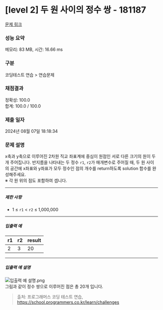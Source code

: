 # [level 2] 두 원 사이의 정수 쌍 - 181187 

[문제 링크](https://school.programmers.co.kr/learn/courses/30/lessons/181187) 

### 성능 요약

메모리: 83 MB, 시간: 16.66 ms

### 구분

코딩테스트 연습 > 연습문제

### 채점결과

정확성: 100.0<br/>합계: 100.0 / 100.0

### 제출 일자

2024년 08월 07일 18:18:34

### 문제 설명

<p>x축과 y축으로 이루어진 2차원 직교 좌표계에 중심이 원점인 서로 다른 크기의 원이 두 개 주어집니다. 반지름을 나타내는 두 정수 <code>r1</code>, <code>r2</code>가 매개변수로 주어질 때, 두 원 사이의 공간에 x좌표와 y좌표가 모두 정수인 점의 개수를 return하도록 solution 함수를 완성해주세요.<br>
※ 각 원 위의 점도 포함하여 셉니다.</p>

<hr>

<h5>제한 사항</h5>

<ul>
<li>1 ≤ <code>r1</code> &lt; <code>r2</code> ≤&nbsp;1,000,000</li>
</ul>

<hr>

<h5>입출력 예</h5>
<table class="table">
        <thead><tr>
<th>r1</th>
<th>r2</th>
<th>result</th>
</tr>
</thead>
        <tbody><tr>
<td>2</td>
<td>3</td>
<td>20</td>
</tr>
</tbody>
      </table>
<hr>

<h5>입출력 예 설명</h5>

<p><img src="https://grepp-programmers.s3.ap-northeast-2.amazonaws.com/files/production/ce4fa289-79cf-423b-8f9c-57de0c3b642e/%EC%9E%85%EC%B6%9C%EB%A0%A5%20%EC%98%88%20%EC%84%A4%EB%AA%85.png" title="" alt="입출력 예 설명.png"><br>
그림과 같이 정수 쌍으로 이루어진 점은 총 20개 입니다.</p>


> 출처: 프로그래머스 코딩 테스트 연습, https://school.programmers.co.kr/learn/challenges